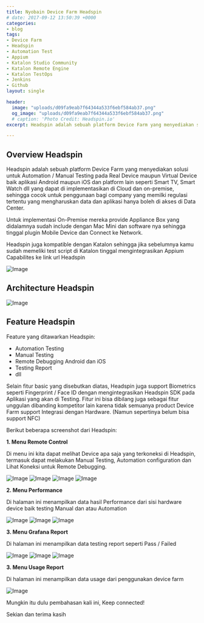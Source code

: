 ```yaml
---
title: Nyobain Device Farm Headspin
# date: 2017-09-12 13:50:39 +0000
categories:
- blog
tags:
- Device Farm
- Headspin
- Automation Test
- Appium
- Katalon Studio Community
- Katalon Remote Engine
- Katalon TestOps
- Jenkins
- Github
layout: single

header:
  image: "uploads/d09fa9eab7f64344a533f6ebf584ab37.png"
  og_image: "uploads/d09fa9eab7f64344a533f6ebf584ab37.png"
  # caption: 'Photo Credit: Headspin.io'
excerpt: Headspin adalah sebuah platform Device Farm yang menyediakan solusi untuk Automation / Manual Testing pada Real Device maupun Virtual Device baik aplikasi Android maupun iOS dan platform lain seperti Smart TV, Smart Watch dll.

---
```

## **Overview Headspin**

Headspin adalah sebuah platform Device Farm yang menyediakan solusi untuk Automation / Manual Testing pada Real Device maupun Virtual Device baik aplikasi Android maupun iOS dan platform lain seperti Smart TV, Smart Watch dll yang dapat di implementasikan di Cloud dan on-premise, sehingga cocok untuk penggunaan bagi company yang memilki regulasi tertentu yang mengharuskan data dan aplikasi hanya boleh di akses di Data Center.

Untuk implementasi On-Premise mereka provide Appliance Box yang didalamnya sudah include dengan Mac Mini dan software nya sehingga tinggal plugin Mobile Device dan Connect ke Network.

Headspin juga kompatible dengan Katalon sehingga jika sebelumnya kamu sudah memeliki test script di Katalon tinggal mengintegrasikan Appium Capabilites ke link url Headspin


![Image](https://api-dev.headspin.io/v0/private/onprem/pbox-rack-installation/overview-perspective.png)

## **Architecture Headspin**

![Image](https://api-dev.headspin.io/v0/private/onprem/onprem-architecture/isolatednet.png)


## **Feature Headspin**

Feature yang ditawarkan Headspin:
- Automation Testing
- Manual Testing
- Remote Debugging Android dan iOS
- Testing Report
- dll

Selain fitur basic yang disebutkan diatas, Headspin juga support Biometrics seperti Fingerprint / Face ID dengan mengintegrasikan Headspin SDK pada Aplikasi yang akan di Testing. Fitur ini bisa dibilang juga sebagai fitur unggulan dibanding kompetitor lain karena tidak semuanya product Device Farm support Integrasi dengan Hardware. (Namun sepertinya belum bisa support NFC)

Berikut beberapa screenshot dari Headspin:

**1. Menu Remote Control**

Di menu ini kita dapat melihat Device apa saja yang terkoneksi di Headspin, termasuk dapat melakukan Manual Testing, Automation configuration dan Lihat Koneksi untuk Remote Debugging.

![Image](https://res.cloudinary.com/dr15yjl8w/image/upload/v1701751231/public/i7g6rbkwuedkxwcqglnq.png)
![Image](http://res.cloudinary.com/dr15yjl8w/image/upload/v1701751407/public/eitzlysvcafz8uxbfhim.png)
![Image](http://res.cloudinary.com/dr15yjl8w/image/upload/v1701751577/public/oxwatwjl6adzjadsw6xu.png)
![Image](http://res.cloudinary.com/dr15yjl8w/image/upload/v1701751641/public/lzowb3tl0ixoml6qldtd.png)

**2. Menu Performance**

Di halaman ini menampilkan data hasil Performance dari sisi hardware device baik testing Manual dan atau Automation

![Image](http://res.cloudinary.com/dr15yjl8w/image/upload/v1701751924/public/ff7dpn3blp47bf8uikkm.png)
![Image](http://res.cloudinary.com/dr15yjl8w/image/upload/v1701752245/public/nchhtdkanzi7t9u2fn2f.png)
![Image](http://res.cloudinary.com/dr15yjl8w/image/upload/v1701752284/public/x0n6kbycjeujl1whbcvo.png)

**3. Menu Grafana Report**

Di halaman ini menampilkan data testing report seperti Pass / Failed

![Image](http://res.cloudinary.com/dr15yjl8w/image/upload/v1701752532/public/rngoswpulppjzgvvtfdk.png)
![Image](http://res.cloudinary.com/dr15yjl8w/image/upload/v1701752631/public/swxjqyvstuidf01odtrg.png)
![Image](http://res.cloudinary.com/dr15yjl8w/image/upload/v1701752717/public/twiyjdsv7rx7lcbmngfm.png)

**3. Menu Usage Report**

Di halaman ini menampilkan data usage dari penggunakan device farm

![Image](http://res.cloudinary.com/dr15yjl8w/image/upload/v1701752834/public/ozb0qdigjfkpsmdoao5n.png)

Mungkin itu dulu pembahasan kali ini, Keep connected!

Sekian dan terima kasih